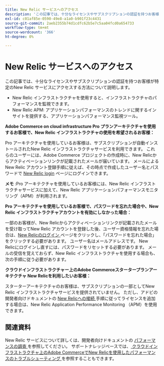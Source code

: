 ```yaml
---
title: New Relic サービスへのアクセス
description: 'この記事では、十分なライセンスやサブスクリプションの認証を持つお客様が特定のNew Relic サービスにアクセスする方法について説明します。'
exl-id: c01af85e-0590-49e8-a1a0-b901f23c4431
source-git-commit: 2aeb2355b74d1cdfc62b5e7c5aa04fcd0a654733
workflow-type: tm+mt
source-wordcount: '366'
ht-degree: 0%

---
```


# New Relic サービスへのアクセス

この記事では、十分なライセンスやサブスクリプションの認証を持つお客様が特定のNew Relic サービスにアクセスする方法について説明します。

* New Relic インフラストラクチャを使用すると、インフラストラクチャのパフォーマンスを監視できます。
* New Relic APM: アプリケーションパフォーマンスのトレンドに関するインサイトを提供する、アプリケーションパフォーマンス監視ツール。

**Adobe Commerce on cloud infrastructure Pro プランアーキテクチャを使用するお客様で、New Relic インフラストラクチャの使用を希望されるお客様：**

Pro アーキテクチャを使用しているお客様は、サブスクリプションが自動インストールされたNew Relic インフラストラクチャサービスを利用できます。 これらのユーザーには、Adobe Commerce プロジェクトの作成時に、New Relicからアクティベーションリンクが記載されたメールが届いています。 メールによるNew Relic アカウント登録手順に従えば、その時点で作成したユーザー名とパスワードで [New Relic login](https://login.newrelic.com/login) ページにログインできます。

**メモ** :Pro アーキテクチャを使用しているお客様には、New Relic インフラストラクチャサービスに加えて、New Relic アプリケーションパフォーマンスモニタリング（APM）が利用されます。

**Pro アーキテクチャを使用しているお客様で、パスワードを忘れた場合や、New Relic インフラストラクチャアカウントを有効にしなかった場合：**

一部のお客様が、New Relicからアクティベーションリンクが記載されたメールを受け取ってNew Relic アカウントを登録した後、ユーザー資格情報を忘れた場合は、[New Relicのログイン ](https://login.newrelic.com/login) ページをクリックし、「パスワードを忘れた場合」をクリックする必要があります。 ユーザー名はメールアドレスです。 New Relicにログインし直すには、パスワードをリセットする必要があります。 メールの受信を覚えておらず、New Relic インフラストラクチャを使用する場合も、次の手順に従う必要があります。

**クラウドインフラストラクチャー上のAdobe Commerceスタータープランアーキテクチャ New Relicを利用したいお客様：**

スターターアーキテクチャのお客様は、サブスクリプションの一部としてNew Relic インフラストラクチャサービスを提供されていません。 ただし、アドビの開発者向けドキュメントの [New Relicへの接続 ](https://experienceleague.adobe.com/ja/docs/commerce-cloud-service/user-guide/monitor/new-relic/new-relic-service) 手順に従ってライセンスを追加する場合は、New Relic Application Performance Monitoring （APM）を使用できます。

## 関連資料

New Relic サービスについて詳しくは、開発者向けドキュメントの [ パフォーマンスの調査 ](https://experienceleague.adobe.com/ja/docs/commerce-cloud-service/user-guide/monitor/new-relic/new-relic-service) を参照してください。 サポートナレッジベースでは、[ クラウドインフラストラクチャ上のAdobe CommerceでNew Relicを使用したパフォーマンスのトラブルシューティング ](/help/troubleshooting/miscellaneous/troubleshoot-performance-using-new-relic-on-magento-commerce.md) を参照することもできます。
